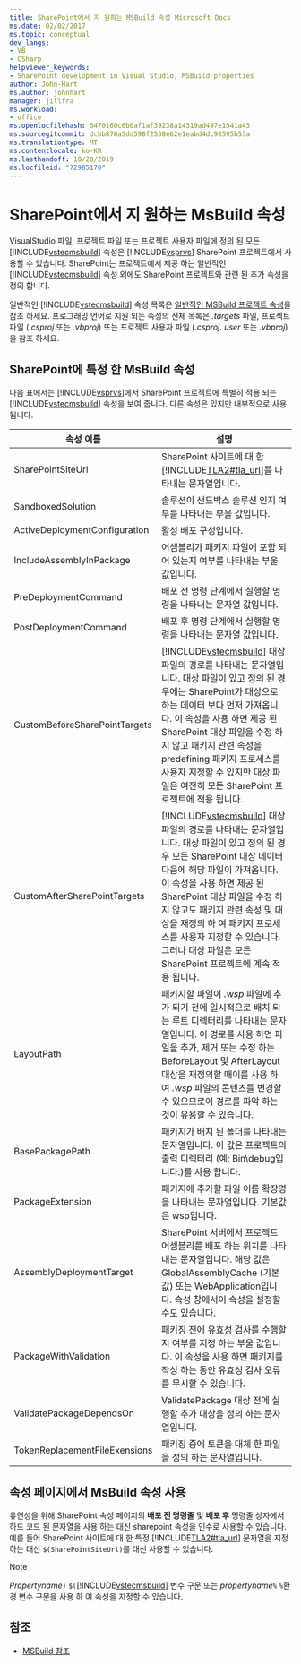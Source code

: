 ```yaml
---
title: SharePoint에서 지 원하는 MSBuild 속성 Microsoft Docs
ms.date: 02/02/2017
ms.topic: conceptual
dev_langs:
- VB
- CSharp
helpviewer_keywords:
- SharePoint development in Visual Studio, MSBuild properties
author: John-Hart
ms.author: johnhart
manager: jillfra
ms.workload:
- office
ms.openlocfilehash: 5470160c6b0af1af39238a14319ad497e1541a43
ms.sourcegitcommit: dcbb876a5dd598f2538e62e1eabd4dc98595b53a
ms.translationtype: MT
ms.contentlocale: ko-KR
ms.lasthandoff: 10/28/2019
ms.locfileid: "72985170"
---
```

# <a name="msbuild-properties-supported-by-sharepoint"></a>SharePoint에서 지 원하는 MsBuild 속성
  VisualStudio 파일, 프로젝트 파일 또는 프로젝트 사용자 파일에 정의 된 모든 [!INCLUDE[vstecmsbuild](../sharepoint/includes/vstecmsbuild-md.md)] 속성은 [!INCLUDE[vsprvs](../sharepoint/includes/vsprvs-md.md)] SharePoint 프로젝트에서 사용할 수 있습니다. SharePoint는 프로젝트에서 제공 하는 일반적인 [!INCLUDE[vstecmsbuild](../sharepoint/includes/vstecmsbuild-md.md)] 속성 외에도 SharePoint 프로젝트와 관련 된 추가 속성을 정의 합니다.

 일반적인 [!INCLUDE[vstecmsbuild](../sharepoint/includes/vstecmsbuild-md.md)] 속성 목록은 [일반적인 MSBuild 프로젝트 속성](/previous-versions/dotnet/netframework-4.0/bb629394(v=vs.100))을 참조 하세요. 프로그래밍 언어로 지원 되는 속성의 전체 목록은 *.targets* 파일, 프로젝트 파일 (*.csproj* 또는 *.vbproj*) 또는 프로젝트 사용자 파일 (*.csproj. user* 또는 *.vbproj*)을 참조 하세요.

## <a name="msbuild-properties-specific-to-sharepoint"></a>SharePoint에 특정 한 MsBuild 속성
 다음 표에서는 [!INCLUDE[vsprvs](../sharepoint/includes/vsprvs-md.md)]에서 SharePoint 프로젝트에 특별히 적용 되는 [!INCLUDE[vstecmsbuild](../sharepoint/includes/vstecmsbuild-md.md)] 속성을 보여 줍니다. 다른 속성은 있지만 내부적으로 사용 됩니다.

|속성 이름|설명|
|-------------------|-----------------|
|SharePointSiteUrl|SharePoint 사이트에 대 한 [!INCLUDE[TLA2#tla_url](../sharepoint/includes/tla2sharptla-url-md.md)]를 나타내는 문자열입니다.|
|SandboxedSolution|솔루션이 샌드박스 솔루션 인지 여부를 나타내는 부울 값입니다.|
|ActiveDeploymentConfiguration|활성 배포 구성입니다.|
|IncludeAssemblyInPackage|어셈블리가 패키지 파일에 포함 되어 있는지 여부를 나타내는 부울 값입니다.|
|PreDeploymentCommand|배포 전 명령 단계에서 실행할 명령을 나타내는 문자열 값입니다.|
|PostDeploymentCommand|배포 후 명령 단계에서 실행할 명령을 나타내는 문자열 값입니다.|
|CustomBeforeSharePointTargets|[!INCLUDE[vstecmsbuild](../sharepoint/includes/vstecmsbuild-md.md)] 대상 파일의 경로를 나타내는 문자열입니다. 대상 파일이 있고 정의 된 경우에는 SharePoint가 대상으로 하는 데이터 보다 먼저 가져옵니다. 이 속성을 사용 하면 제공 된 SharePoint 대상 파일을 수정 하지 않고 패키지 관련 속성을 predefining 패키지 프로세스를 사용자 지정할 수 있지만 대상 파일은 여전히 모든 SharePoint 프로젝트에 적용 됩니다.|
|CustomAfterSharePointTargets|[!INCLUDE[vstecmsbuild](../sharepoint/includes/vstecmsbuild-md.md)] 대상 파일의 경로를 나타내는 문자열입니다. 대상 파일이 있고 정의 된 경우 모든 SharePoint 대상 데이터 다음에 해당 파일이 가져옵니다. 이 속성을 사용 하면 제공 된 SharePoint 대상 파일을 수정 하지 않고도 패키지 관련 속성 및 대상을 재정의 하 여 패키지 프로세스를 사용자 지정할 수 있습니다. 그러나 대상 파일은 모든 SharePoint 프로젝트에 계속 적용 됩니다.|
|LayoutPath|패키지할 파일이 *.wsp* 파일에 추가 되기 전에 일시적으로 배치 되는 루트 디렉터리를 나타내는 문자열입니다. 이 경로를 사용 하면 파일을 추가, 제거 또는 수정 하는 BeforeLayout 및 AfterLayout 대상을 재정의할 때이를 사용 하 여 *.wsp* 파일의 콘텐츠를 변경할 수 있으므로이 경로를 파악 하는 것이 유용할 수 있습니다.|
|BasePackagePath|패키지가 배치 된 폴더를 나타내는 문자열입니다. 이 값은 프로젝트의 출력 디렉터리 (예: Bin\debug입니다.)를 사용 합니다.|
|PackageExtension|패키지에 추가할 파일 이름 확장명을 나타내는 문자열입니다. 기본값은 wsp입니다.|
|AssemblyDeploymentTarget|SharePoint 서버에서 프로젝트 어셈블리를 배포 하는 위치를 나타내는 문자열입니다. 해당 값은 GlobalAssemblyCache (기본값) 또는 WebApplication입니다. 속성 창에서이 속성을 설정할 수도 있습니다.|
|PackageWithValidation|패키징 전에 유효성 검사를 수행할지 여부를 지정 하는 부울 값입니다. 이 속성을 사용 하면 패키지를 작성 하는 동안 유효성 검사 오류를 무시할 수 있습니다.|
|ValidatePackageDependsOn|ValidatePackage 대상 전에 실행할 추가 대상을 정의 하는 문자열입니다.|
|TokenReplacementFileExensions|패키징 중에 토큰을 대체 한 파일을 정의 하는 문자열입니다.|

## <a name="use-msbuild-properties-in-the-properties-page"></a>속성 페이지에서 MsBuild 속성 사용
 유연성을 위해 SharePoint 속성 페이지의 **배포 전 명령줄** 및 **배포 후** 명령줄 상자에서 하드 코드 된 문자열을 사용 하는 대신 sharepoint 속성을 인수로 사용할 수 있습니다. 예를 들어 SharePoint 사이트에 대 한 특정 [!INCLUDE[TLA2#tla_url](../sharepoint/includes/tla2sharptla-url-md.md)] 문자열을 지정 하는 대신 `$(SharePointSiteUrl)`를 대신 사용할 수 있습니다.

> [!NOTE]
> *Propertyname*`)` `$(`[!INCLUDE[vstecmsbuild](../sharepoint/includes/vstecmsbuild-md.md)] 변수 구문 또는 *propertyname*`%` `%`환경 변수 구문을 사용 하 여 속성을 지정할 수 있습니다.

## <a name="see-also"></a>참조

- [MSBuild 참조](../msbuild/msbuild-reference.md)